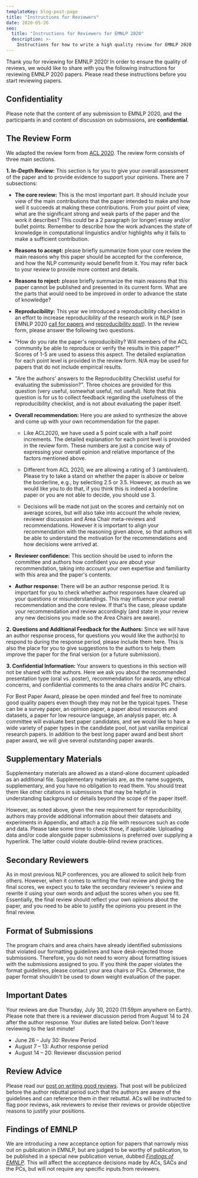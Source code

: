 ```yaml
---
templateKey: blog-post-page
title: "Instructions for Reviewers"
date: 2020-05-26
seo:
  title: "Instructions for Reviewers for EMNLP 2020"
  description: >- 
    Instructions for how to write a high quality review for EMNLP 2020
---
```


Thank you for reviewing for EMNLP 2020! In order to ensure the quality
of reviews, we would like to share with you the following instructions
for reviewing EMNLP 2020 papers. Please read these instructions before
you start reviewing papers.

## Confidentiality

Please note that the content of any submission to EMNLP 2020, and the
participants in and content of discussion on submissions, are
**confidential**.

## The Review Form

We adapted the review form from [ACL
2020](https://acl2020.org/reviewers/). The review form consists of three
main sections.

**1. In-Depth Review:** This section is for you to give your overall
assessment of the paper and to provide evidence to support your
opinions. There are 7 subsections:

-   **The core review:** This is the most important part. It should
    include your view of the main contributions that the paper intended
    to make and how well it succeeds at making these contributions. From
    your point of view, what are the significant strong and weak parts
    of the paper and the work it describes? This could be a 2 paragraph
    (or longer) essay and/or bullet points. Remember to describe how the
    work advances the state of knowledge in computational linguistics
    and/or highlights why it fails to make a sufficient contribution.

-   **Reasons to accept:** please briefly summarize from your core
    review the main reasons why this paper should be accepted for the
    conference, and how the NLP community would benefit from it. You may
    refer back to your review to provide more context and details.

-   **Reasons to reject:** please briefly summarize the main reasons
    that this paper cannot be published and presented in its current
    form. What are the parts that would need to be improved in order to
    advance the state of knowledge?

-   **Reproducibility:** This year we introduced a reproducibility
    checklist in an effort to increase reproducibility of the research
    work in NLP (see EMNLP 2020 [call for
    papers](/call-for-papers) and [reproducibility
    post](/blog/2020-05-20-reproducibility/)). In
    the review form, please answer the following two questions.

-   "How do you rate the paper's reproducibility? Will members of the
    ACL community be able to reproduce or verify the results in this
    paper?" Scores of 1-5 are used to assess this aspect. The detailed
    explanation for each point level is provided in the review form. N/A
    may be used for papers that do not include empirical results.

-   "Are the authors' answers to the Reproducibility Checklist useful
    for evaluating the submission?". Three choices are provided for this
    question (very useful, somewhat useful, not useful). Note that this
    question is for us to collect feedback regarding the usefulness of
    the reproducibility checklist, and is not about evaluating the paper
    itself.

-   **Overall recommendation:** Here you are asked to synthesize the
    above and come up with your own recommendation for the paper.

    -   Like ACL2020, we have used a 5 point scale with a half point
        increments. The detailed explanation for each point level is
        provided in the review form. These numbers are just a concise
        way of expressing your overall opinion and relative importance
        of the factors mentioned above.

    -   Different from ACL 2020, we are allowing a rating of 3
        (ambivalent). Please try to take a stand on whether the paper is
        above or below the borderline, e.g., by selecting 2.5 or 3.5.
        However, as much as we would like you to do that, if you think
        this is indeed a borderline paper or you are not able to decide,
        you should use 3.

    -   Decisions will be made not just on the scores and certainly not
        on average scores, but will also take into account the whole
        review, reviewer discussion and Area Chair meta-reviews and
        recommendations. However it is important to align your
        recommendation with the reasoning given above, so that authors
        will be able to understand the motivation for the
        recommendations and how decisions were arrived at.

-   **Reviewer confidence:** This section should be used to inform the
    committee and authors how confident you are about your
    recommendation, taking into account your own expertise and
    familiarity with this area and the paper's contents.

-   **Author response:** There will be an author response period. It is
    important for you to check whether author responses have cleared up
    your questions or misunderstandings. This may influence your overall
    recommendation and the core review. If that's the case, please
    update your recommendation and review accordingly (and state in your
    review any new decisions you made so the Area Chairs are aware).

**2. Questions and Additional Feedback for the Authors:** Since we will
have an author response process, for questions you would like the
author(s) to respond to during the response period, please include them
here. This is also the place for you to give suggestions to the authors
to help them improve the paper for the final version (or a future
submission).

**3. Confidential Information:** Your answers to questions in this
section will not be shared with the authors. Here we ask you about the
recommended presentation type (oral vs. poster), recommendation for
awards, any ethical concerns, and confidential comments to the area
chairs and/or PC chairs.

For Best Paper Award, please be open minded and feel free to nominate
good quality papers even though they may not be the typical types. These
can be a survey paper, an opinion paper, a paper about resources and
datasets, a paper for low resource language, an analysis paper, etc. A
committee will evaluate best paper candidates, and we would like to have
a wide variety of paper types in the candidate pool, not just vanilla
empirical research papers. In addition to the best long paper award and
best short paper award, we will give several outstanding paper awards.

## Supplementary Materials

Supplementary materials are allowed as a stand-alone document uploaded
as an additional file. Supplementary materials are, as the name
suggests, supplementary, and you have no obligation to read them. You
should treat them like other citations in submissions that may be
helpful in understanding background or details beyond the scope of the
paper itself.

However, as noted above, given the new requirement for reproducibility,
authors may provide additional information about their datasets and
experiments in Appendix, and attach a zip file with resources such as
code and data. Please take some time to check those, if applicable.
Uploading data and/or code alongside paper submissions is preferred over
supplying a hyperlink. The latter could violate double-blind review
practices.

## Secondary Reviewers

As in most previous NLP conferences, you are allowed to solicit help
from others. However, when it comes to writing the final review and
giving the final scores, we expect you to take the secondary reviewer's
review and rewrite it using your own words and adjust the scores when
you see fit. Essentially, the final review should reflect your own
opinions about the paper, and you need to be able to justify the
opinions you present in the final review.

## Format of Submissions

The program chairs and area chairs have already identified submissions
that violated our formatting guidelines and have desk-rejected those
submissions. Therefore, you do not need to worry about formatting issues
with the submissions assigned to you. If you think the paper violates
the format guidelines, please contact your area chairs or PCs.
Otherwise, the paper format shouldn\'t be used to down weight evaluation
of the paper.

## Important Dates

Your reviews are due Thursday, July 30, 2020 (11:59pm anywhere on
Earth). Please note that there is a reviewer discussion period from
August 14 to 24 after the author response.
Your duties are listed below. Don't leave reviewing to the last minute!

-   June 26 – July 30: Review Period
-   August 7 – 13: Author response period
-   August 14 – 20: Reviewer discussion period

## Review Advice

Please read our [post on writing good reviews](/blog/2020-05-17-write-good-reviews/).
That post will be publicized before the author rebuttal period such that
the authors are aware of the guidelines and can reference them in their
rebuttal. ACs will be instructed to flag poor reviews, ask reviewers to
revise their reviews or provide objective reasons to justify your
positions.

## Findings of EMNLP

We are introducing a new acceptance option for papers that narrowly miss
out on publication in EMNLP, but are judged to be worthy of publication,
to be published in a special new publication venue, dubbed [_Findings of
EMNLP_](/blog/2020-04-19-findings-of-emnlp/). This
will affect the acceptance decisions made by ACs, SACs and the PCs, but
will not require any specific inputs from reviewers.
